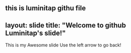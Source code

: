 this is luminitap githu file
---
layout: slide
title: "Welcome to github Luminitap's slide!"
---
This is my Awesome slide
Use the left arrow to go back!
